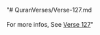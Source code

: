 "# QuranVerses/Verse-127.md <br> <br>For more infos, See [Verse 127](https://www.quranbookk.com/quran/search?q=127)"